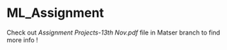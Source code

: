 # ML_Assignment
Check out *Assignment Projects-13th Nov.pdf* file in Matser branch to find more info !
